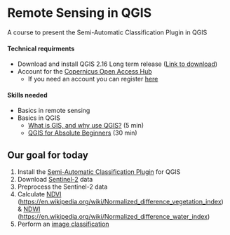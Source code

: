 # Remote Sensing in QGIS
A course to present the Semi-Automatic Classification Plugin in QGIS


#### Technical requirments
- Download and install QGIS 2.16 Long term release ([Link to download](https://qgis.org/en/site/forusers/download.html))
- Account for the [Copernicus Open Access Hub](https://scihub.copernicus.eu/dhus/#/home)
  - If you need an account you can register [here](https://scihub.copernicus.eu/dhus/#/self-registration) 



#### Skills needed
- Basics in remote sensing
- Basics in QGIS
  - [What is GIS, and why use QGIS?](https://www.youtube.com/watch?v=8oEnJvLzDnQ) (5 min)
  - [QGIS for Absolute Beginners](https://www.youtube.com/watch?v=kCnNWyl9qSE) (30 min)




## Our goal for today
1. Install the  [Semi-Automatic Classification Plugin](https://fromgistors.blogspot.com/p/semi-automatic-classification-plugin.html) for QGIS
2. Download [Sentinel-2](https://sentinel.esa.int/web/sentinel/missions/sentinel-2) data
3. Preprocess the Sentinel-2 data
4. Calculate [NDVI](https://eos.com/make-an-analysis/ndvi/) (https://en.wikipedia.org/wiki/Normalized_difference_vegetation_index) & [NDWI](https://eos.com/make-an-analysis/ndwi/) (https://en.wikipedia.org/wiki/Normalized_difference_water_index)
5. Perform an [image classification](https://gisgeography.com/image-classification-techniques-remote-sensing/)
